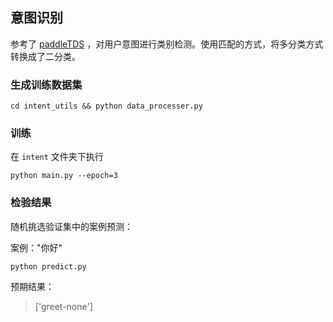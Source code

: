 ## 意图识别

参考了 [paddleTDS](https://github.com/cyberfish1120/PaddleTDS) ，对用户意图进行类别检测。使用匹配的方式，将多分类方式转换成了二分类。

### 生成训练数据集

`cd intent_utils && python data_processer.py`

### 训练

在 `intent` 文件夹下执行 

```
python main.py --epoch=3
```

### 检验结果

随机挑选验证集中的案例预测：

案例："你好"

```
python predict.py
```

预期结果：

> ['greet-none']